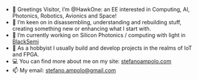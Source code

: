 - 👋 Greetings Visitor, I’m @HawkOne: an EE interested in Computing, AI, Photonics, Robotics, Avionics and Space!
- 👀 I’m keen on in disassembling, understanding and rebuilding stuff, creating something new or enhancing what I start with.
- 🌱 I’m currently working on Silicon Photonics / computing with light in <a href="https://blacksemi.com">BlackSemi</a>
- 🌹 As a hobbyist I usually build and develop projects in the realms of IoT and FPGA.
- 💻 You can find more about me on my site:  <a href="https://stefanoampolo.com">stefanoampolo.com</a>
- 📫 My email: stefano.ampolo@gmail.com

<!---
HawkOne/HawkOne is a ✨ special ✨ repository because its `README.md` (this file) appears on your GitHub profile.
You can click the Preview link to take a look at your changes.
--->
